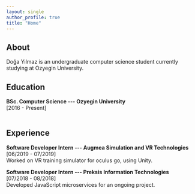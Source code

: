 ```yaml
---
layout: single
author_profile: true
title: "Home"
---
```


## About

Doğa Yılmaz is an undergraduate computer science student currently studying at Ozyegin University.
<br/>

## Education

**BSc. Computer Science --- Ozyegin University**<br/>[2016 - Present]<br/>
<br/>

## Experience

**Software Developer Intern --- Augmea Simulation and VR Technologies**<br/>[06/2019 - 07/2019]<br/>
Worked on VR training simulator for oculus go, using Unity.

**Software Developer Intern --- Preksis Information Technologies**<br/>[07/2018 - 08/2018]<br/>
Developed JavaScript microservices for an ongoing project.
<br/>

